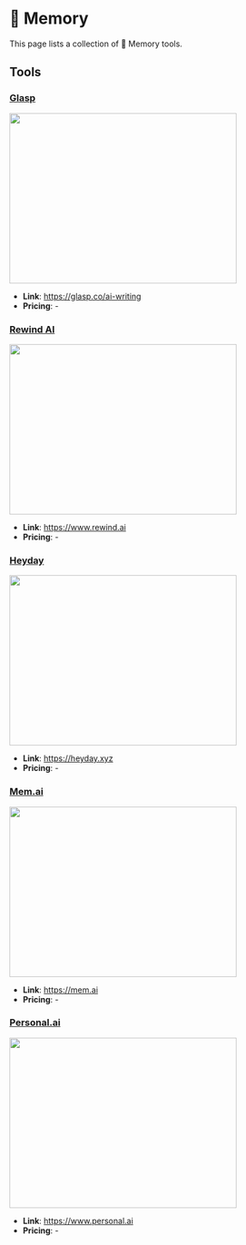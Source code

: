 # 🧠 Memory

This page lists a collection of 🧠 Memory tools.

## Tools

### [Glasp](https://glasp.co/ai-writing)
<a href="https://glasp.co/ai-writing">
   <img src="media/Glasp.png" width="400" height="300">
</a>
 
- **Link**: https://glasp.co/ai-writing
- **Pricing**: -

### [Rewind AI](https://www.rewind.ai)
<a href="https://www.rewind.ai">
   <img src="media/Rewind AI.png" width="400" height="300">
</a>
 
- **Link**: https://www.rewind.ai
- **Pricing**: -

### [Heyday](https://heyday.xyz)
<a href="https://heyday.xyz">
   <img src="media/Heyday.png" width="400" height="300">
</a>
 
- **Link**: https://heyday.xyz
- **Pricing**: -

### [Mem.ai](https://mem.ai)
<a href="https://mem.ai">
   <img src="media/Mem.ai.png" width="400" height="300">
</a>
 
- **Link**: https://mem.ai
- **Pricing**: -

### [Personal.ai](https://www.personal.ai)
<a href="https://www.personal.ai">
   <img src="media/Personal.ai.png" width="400" height="300">
</a>
 
- **Link**: https://www.personal.ai
- **Pricing**: -

